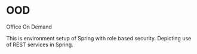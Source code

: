 # OOD
Office On Demand


This is environment setup of Spring with role based security. Depicting use of REST services in Spring.
